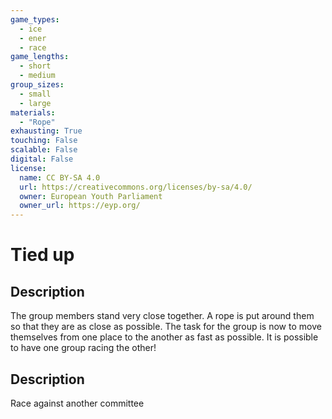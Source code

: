 ```yaml
---
game_types:
  - ice
  - ener
  - race
game_lengths:
  - short
  - medium
group_sizes:
  - small
  - large
materials:
  - "Rope"
exhausting: True
touching: False
scalable: False
digital: False
license:
  name: CC BY-SA 4.0
  url: https://creativecommons.org/licenses/by-sa/4.0/
  owner: European Youth Parliament
  owner_url: https://eyp.org/
---
```

# Tied up

## Description
The group members stand very close together. A rope is put around them so that they are as close as possible. The task for the group is now to move themselves from one place to the another as fast as possible.
It is possible to have one group racing the other!

## Description
Race against another committee
